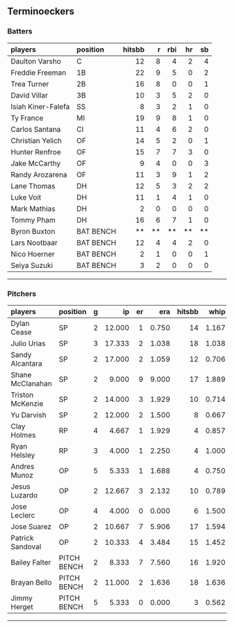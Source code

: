 ## Terminoeckers

### Batters

 
|players            |position  | hitsbb|  r| rbi| hr| sb| 
|:------------------|:---------|------:|--:|---:|--:|--:| 
|Daulton Varsho     |C         |     12|  8|   4|  2|  4| 
|Freddie Freeman    |1B        |     22|  9|   5|  0|  2| 
|Trea Turner        |2B        |     16|  8|   0|  0|  1| 
|David Villar       |3B        |     10|  3|   5|  2|  0| 
|Isiah Kiner-Falefa |SS        |      8|  3|   2|  1|  0| 
|Ty France          |MI        |     19|  9|   8|  1|  0| 
|Carlos Santana     |CI        |     11|  4|   6|  2|  0| 
|Christian Yelich   |OF        |     14|  5|   2|  0|  1| 
|Hunter Renfroe     |OF        |     15|  7|   7|  3|  0| 
|Jake McCarthy      |OF        |      9|  4|   0|  0|  3| 
|Randy Arozarena    |OF        |     11|  3|   9|  1|  2| 
|Lane Thomas        |DH        |     12|  5|   3|  2|  2| 
|Luke Voit          |DH        |     11|  1|   4|  1|  0| 
|Mark Mathias       |DH        |      2|  0|   0|  0|  0| 
|Tommy Pham         |DH        |     16|  6|   7|  1|  0| 
|Byron Buxton       |BAT BENCH |     **| **|  **| **| **| 
|Lars Nootbaar      |BAT BENCH |     12|  4|   4|  2|  0| 
|Nico Hoerner       |BAT BENCH |      2|  1|   0|  0|  1| 
|Seiya Suzuki       |BAT BENCH |      3|  2|   0|  0|  0| 


* * *

### Pitchers

 
|players          |position    |  g|     ip| er|   era| hitsbb|  whip| so|  w| sv| 
|:----------------|:-----------|--:|------:|--:|-----:|------:|-----:|--:|--:|--:| 
|Dylan Cease      |SP          |  2| 12.000|  1| 0.750|     14| 1.167|  8|  0|  0| 
|Julio Urias      |SP          |  3| 17.333|  2| 1.038|     18| 1.038| 18|  1|  0| 
|Sandy Alcantara  |SP          |  2| 17.000|  2| 1.059|     12| 0.706| 18|  2|  0| 
|Shane McClanahan |SP          |  2|  9.000|  9| 9.000|     17| 1.889|  5|  0|  0| 
|Triston McKenzie |SP          |  2| 14.000|  3| 1.929|     10| 0.714| 19|  1|  0| 
|Yu Darvish       |SP          |  2| 12.000|  2| 1.500|      8| 0.667| 16|  2|  0| 
|Clay Holmes      |RP          |  4|  4.667|  1| 1.929|      4| 0.857|  3|  1|  0| 
|Ryan Helsley     |RP          |  3|  4.000|  1| 2.250|      4| 1.000|  6|  0|  0| 
|Andres Munoz     |OP          |  5|  5.333|  1| 1.688|      4| 0.750|  4|  0|  1| 
|Jesus Luzardo    |OP          |  2| 12.667|  3| 2.132|     10| 0.789| 17|  0|  0| 
|Jose Leclerc     |OP          |  4|  4.000|  0| 0.000|      6| 1.500|  7|  0|  1| 
|Jose Suarez      |OP          |  2| 10.667|  7| 5.906|     17| 1.594| 10|  1|  0| 
|Patrick Sandoval |OP          |  2| 10.333|  4| 3.484|     15| 1.452| 11|  1|  0| 
|Bailey Falter    |PITCH BENCH |  2|  8.333|  7| 7.560|     16| 1.920|  9|  0|  0| 
|Brayan Bello     |PITCH BENCH |  2| 11.000|  2| 1.636|     18| 1.636|  9|  1|  0| 
|Jimmy Herget     |PITCH BENCH |  5|  5.333|  0| 0.000|      3| 0.562|  3|  0|  3| 


* * *


